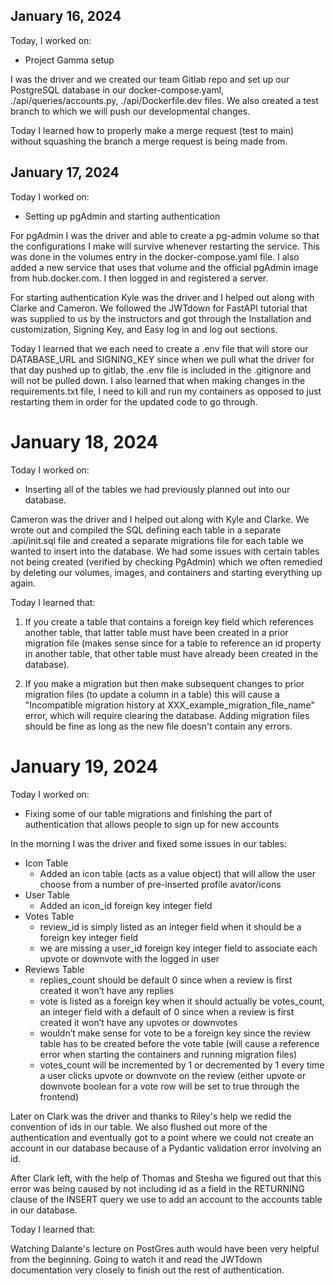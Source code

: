 ## January 16, 2024

Today, I worked on:

* Project Gamma setup

I was the driver and we created our team Gitlab repo and set up our PostgreSQL database in our docker-compose.yaml, ./api/queries/accounts.py, ./api/Dockerfile.dev files. We also created a test branch to which we will push our developmental changes.

Today I learned how to properly make a merge request (test to main) without squashing the branch a merge request is being made from.

## January 17, 2024

Today I worked on:

* Setting up pgAdmin and starting authentication

For pgAdmin I was the driver and able to create a pg-admin volume so that the configurations I make will survive whenever restarting the service. This was done in the volumes entry in the docker-compose.yaml file. I also added a new service that uses that volume and the official pgAdmin image from hub.docker.com. I then logged in and registered a server.

For starting authentication Kyle was the driver and I helped out along with Clarke and Cameron. We followed the JWTdown for FastAPI tutorial that was supplied to us by the instructors and got through the Installation and customization, Signing Key, and Easy log in and log out sections.

Today I learned that we each need to create a .env file that will store our DATABASE_URL and SIGNING_KEY since when we pull what the driver for that day pushed up to gitlab, the .env file is included in the .gitignore and will not be pulled down. I also learned that when making changes in the requirements.txt file, I need to kill and run my containers as opposed to just restarting them in order for the updated code to go through.

# January 18, 2024

Today I worked on:

* Inserting all of the tables we had previously planned out into our database.

Cameron was the driver and I helped out along with Kyle and Clarke. We wrote out and compiled the SQL defining each table in a separate .api/init.sql file and created a separate migrations file for each table we wanted to insert into the database. We had some issues with certain tables not being created (verified by checking PgAdmin) which we often remedied by deleting our volumes, images, and containers and starting everything up again.

Today I learned that:

1. If you create a table that contains a foreign key field which references another table, that latter table must have been created in a prior migration file (makes sense since for a table to reference an id property in another table, that other table must have already been created in the database).

2. If you make a migration but then make subsequent changes to prior migration files (to update a column in a table) this will cause a "Incompatible migration history at XXX_example_migration_file_name" error, which will require clearing the database. Adding migration files should be fine as long as the new file doesn't contain any errors.

# January 19, 2024

Today I worked on:

* Fixing some of our table migrations and finishing the part of authentication that allows people to sign up for new accounts

In the morning I was the driver and fixed some issues in our tables:
- Icon Table
    - Added an icon table (acts as a value object) that will allow the user
    choose from a number of pre-inserted profile avator/icons
- User Table
    - Added an icon_id foreign key integer field
- Votes Table
    - review_id is simply listed as an integer field when it should be a
    foreign key integer field
    - we are missing a user_id foreign key integer field to associate each
     upvote or downvote with the logged in user
- Reviews Table
    - replies_count should be default 0 since when a review is first created
     it won’t have any replies
    - vote is listed as a foreign key when it should actually be
     votes_count, an integer field with a default of 0 since when a review
      is first created it won’t have any upvotes or downvotes
    - wouldn’t make sense for vote to be a foreign key since the review
     table has to be created before the vote table (will cause a reference
      error when starting the containers and running migration files)
    - votes_count will be incremented by 1 or decremented by 1 every time a
     user clicks upvote or downvote on the review (either upvote or downvote
      boolean for a vote row will be set to true through the frontend)

Later on Clark was the driver and thanks to Riley's help we redid the convention of ids in our table. We also flushed out more of the authentication and eventually got to a point where we could not create an account in our database because of a Pydantic validation error involving an id.

After Clark left, with the help of Thomas and Stesha we figured out that this error was being caused by not including id as a field in the RETURNING clause of the INSERT query we use to add an account to the accounts table in our database.

Today I learned that:

Watching Dalante's lecture on PostGres auth would have been very helpful from the beginning. Going to watch it and read the JWTdown documentation very closely to finish out the rest of authentication.
